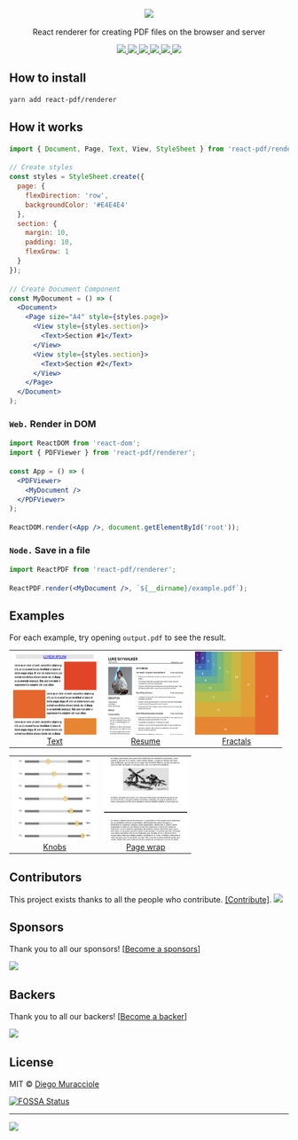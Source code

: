 <p align="center">
  <img src="https://user-images.githubusercontent.com/5600341/27505816-c8bc37aa-587f-11e7-9a86-08a2d081a8b9.png" height="280px">
  <p align="center">React renderer for creating PDF files on the browser and server<p>
  <p align="center">
    <a href="https://www.npmjs.com/package/react-pdf/renderer">
      <img src="https://img.shields.io/npm/v/react-pdf/renderer.svg" />
    </a>
    <a href="https://travis-ci.org/diegomura/react-pdf">
      <img src="https://img.shields.io/travis/diegomura/react-pdf.svg" />
    </a>
    <a href="https://github.com/diegomura/react-pdf/blob/master/LICENSE">
      <img src="https://img.shields.io/github/license/diegomura/react-pdf.svg" />
    </a>
    <a href="https://spectrum.chat/react-pdf">
      <img src="https://withspectrum.github.io/badge/badge.svg" />
    </a>
    <a href="https://github.com/prettier/prettier">
      <img src="https://img.shields.io/badge/styled_with-prettier-ff69b4.svg" />
    </a>
    <a href="https://app.fossa.com/projects/git%2Bgithub.com%2Ftaylorudell%2Freact-pdf?ref=badge_shield" alt="FOSSA Status"><img src="https://app.fossa.com/api/projects/git%2Bgithub.com%2Ftaylorudell%2Freact-pdf.svg?type=shield"/></a>
  </p>
</p>

## How to install
```sh
yarn add react-pdf/renderer
```

## How it works

```jsx
import { Document, Page, Text, View, StyleSheet } from 'react-pdf/renderer';

// Create styles
const styles = StyleSheet.create({
  page: {
    flexDirection: 'row',
    backgroundColor: '#E4E4E4'
  },
  section: {
    margin: 10,
    padding: 10,
    flexGrow: 1
  }
});

// Create Document Component
const MyDocument = () => (
  <Document>
    <Page size="A4" style={styles.page}>
      <View style={styles.section}>
        <Text>Section #1</Text>
      </View>
      <View style={styles.section}>
        <Text>Section #2</Text>
      </View>
    </Page>
  </Document>
);
```

### `Web.` Render in DOM
```jsx
import ReactDOM from 'react-dom';
import { PDFViewer } from 'react-pdf/renderer';

const App = () => (
  <PDFViewer>
    <MyDocument />
  </PDFViewer>
);

ReactDOM.render(<App />, document.getElementById('root'));
```

### `Node.` Save in a file
```jsx
import ReactPDF from 'react-pdf/renderer';

ReactPDF.render(<MyDocument />, `${__dirname}/example.pdf`);
```

## Examples
For each example, try opening `output.pdf` to see the result.

<table>
	<tbody>
		<tr>
			<td align="center" valign="top">
				<a href="https://github.com/diegomura/react-pdf/tree/master/packages/examples/src/text/">
					<img width="150" height="150" src="https://github.com/diegomura/react-pdf/blob/master/packages/examples/src/text/thumb.png?raw=true">
				</a>
				<br>
				<a href="https://github.com/diegomura/react-pdf/tree/master/packages/examples/src/text/">Text</a>
			</td>
			<td align="center" valign="top">
				<a href="https://github.com/diegomura/react-pdf/tree/master/packages/examples/src/resume/">
					<img width="150" height="150" src="https://github.com/diegomura/react-pdf/blob/master/packages/examples/src/resume/thumb.png?raw=true">
				</a>
				<br>
				<a href="https://github.com/diegomura/react-pdf/tree/master/packages/examples/src/resume/">Resume</a>
			</td>
			<td align="center" valign="top">
				<a href="https://github.com/diegomura/react-pdf/tree/master/packages/examples/src/fractals/">
					<img width="150" height="150" src="https://github.com/diegomura/react-pdf/blob/master/packages/examples/src/fractals/thumb.png?raw=true">
				</a>
				<br>
				<a href="https://github.com/diegomura/react-pdf/tree/master/packages/examples/src/fractals/">Fractals</a>
			</td>
		</tr>
	</tbody>
</table>
<table>
	<tbody>
		<tr>
			<td align="center" valign="top">
				<a href="https://github.com/diegomura/react-pdf/tree/master/packages/examples/src/knobs/">
					<img width="150" height="150" src="https://github.com/diegomura/react-pdf/blob/master/packages/examples/src/knobs/thumb.png?raw=true">
				</a>
				<br>
				<a href="https://github.com/diegomura/react-pdf/tree/master/packages/examples/src/knobs/">Knobs</a>
			</td>
			<td align="center" valign="top">
				<a href="https://github.com/diegomura/react-pdf/tree/master/packages/examples/src/pageWrap/">
					<img width="150" height="150" src="https://github.com/diegomura/react-pdf/blob/master/packages/examples/src/pageWrap/thumb.png?raw=true">
				</a>
				<br>
				<a href="https://github.com/diegomura/react-pdf/tree/master/packages/examples/src/pageWrap/">Page wrap</a>
			</td>
		</tr>
	</tbody>
</table>

## Contributors

This project exists thanks to all the people who contribute. [[Contribute]](CONTRIBUTING.md).
<a href="https://github.com/diegomura/react-pdf/graphs/contributors"><img src="https://opencollective.com/react-pdf/contributors.svg?width=890" /></a>

## Sponsors

Thank you to all our sponsors! [[Become a sponsors](https://opencollective.com/react-pdf#sponsors)]

<a href="https://opencollective.com/react-pdf#sponsors" target="_blank"><img src="https://opencollective.com/react-pdf/sponsors.svg?width=890"></a>

## Backers

Thank you to all our backers! [[Become a backer](https://opencollective.com/react-pdf#backer)]

<a href="https://opencollective.com/react-pdf#backers" target="_blank"><img src="https://opencollective.com/react-pdf/backers.svg?width=890"></a>

## License

MIT © [Diego Muracciole](http://github.com/diegomura)

[![FOSSA Status](https://app.fossa.com/api/projects/git%2Bgithub.com%2Ftaylorudell%2Freact-pdf.svg?type=large)](https://app.fossa.com/projects/git%2Bgithub.com%2Ftaylorudell%2Freact-pdf?ref=badge_large)

---
![](https://img.shields.io/npm/dt/react-pdf/renderer.svg?style=flat)
